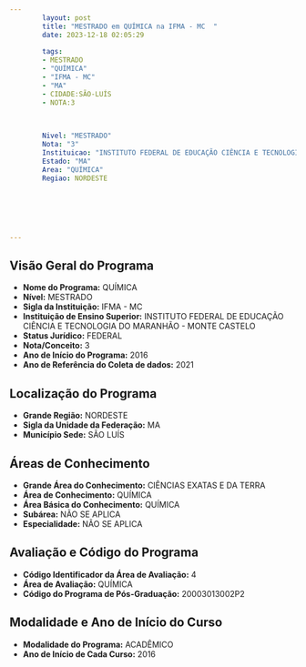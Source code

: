 ```yaml
---
        layout: post
        title: "MESTRADO em QUÍMICA na IFMA - MC  "
        date: 2023-12-18 02:05:29
     
        tags:
        - MESTRADO
        - "QUÍMICA"
        - "IFMA - MC"
        - "MA"
        - CIDADE:SÃO-LUÍS
        - NOTA:3
        
       

        Nivel: "MESTRADO"
        Nota: "3"
        Instituicao: "INSTITUTO FEDERAL DE EDUCAÇÃO CIÊNCIA E TECNOLOGIA DO MARANHÃO - MONTE CASTELO"
        Estado: "MA"
        Area: "QUÍMICA"
        Regiao: NORDESTE
        
        
        
        
        
        
---
```

## Visão Geral do Programa
- **Nome do Programa:** QUÍMICA
- **Nível:** MESTRADO
- **Sigla da Instituição:** IFMA - MC
- **Instituição de Ensino Superior:** INSTITUTO FEDERAL DE EDUCAÇÃO CIÊNCIA E TECNOLOGIA DO MARANHÃO - MONTE CASTELO
- **Status Jurídico:** FEDERAL
- **Nota/Conceito:** 3
- **Ano de Início do Programa:** 2016
- **Ano de Referência do Coleta de dados:** 2021

## Localização do Programa
- **Grande Região:** NORDESTE
- **Sigla da Unidade da Federação:** MA
- **Município Sede:** SÃO LUÍS

## Áreas de Conhecimento
- **Grande Área do Conhecimento:** CIÊNCIAS EXATAS E DA TERRA
- **Área de Conhecimento:** QUÍMICA
- **Área Básica do Conhecimento:** QUÍMICA
- **Subárea:** NÃO SE APLICA
- **Especialidade:** NÃO SE APLICA

## Avaliação e Código do Programa
- **Código Identificador da Área de Avaliação:** 4
- **Área de Avaliação:** QUÍMICA
- **Código do Programa de Pós-Graduação:** 20003013002P2


## Modalidade e Ano de Início do Curso
- **Modalidade do Programa:** ACADÊMICO
- **Ano de Início de Cada Curso:** 2016
